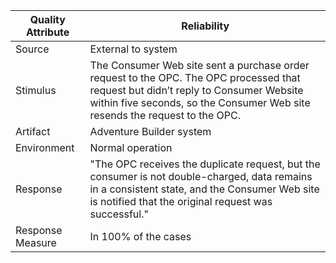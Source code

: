 Quality Attribute	| Reliability	
------------------|--------------
Source	| External to system	
Stimulus	| The Consumer Web site sent a purchase order request to the OPC. The OPC processed that request but didn’t reply to Consumer Website within five seconds, so the Consumer Web site resends the request to the OPC.	
Artifact	| Adventure Builder system	
Environment	| Normal operation	
Response	| "The OPC receives the duplicate request, but the consumer is not double-charged, data remains in a consistent state, and the Consumer Web site is notified that the original request was successful."	
Response Measure |	In 100% of the cases	
